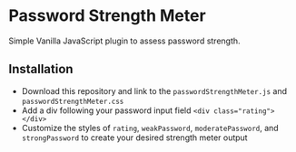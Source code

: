 # Password Strength Meter

Simple Vanilla JavaScript plugin to assess password strength.

## Installation

* Download this repository and link to the `passwordStrengthMeter.js` and `passwordStrengthMeter.css`
* Add a div following your password input field `<div class="rating"></div>`
* Customize the styles of `rating`, `weakPassword`, `moderatePassword`, and `strongPassword` to create your desired strength meter output
